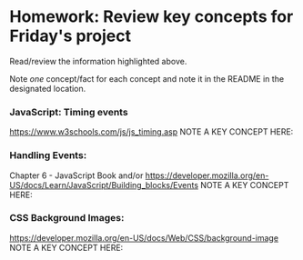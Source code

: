 # Homework: Review key concepts for Friday's project

Read/review the information highlighted above.

Note *one* concept/fact for each concept and note it in the README in the designated location.

### JavaScript: Timing events
https://www.w3schools.com/js/js_timing.asp
NOTE A KEY CONCEPT HERE:


### Handling Events: 
Chapter 6 - JavaScript Book and/or https://developer.mozilla.org/en-US/docs/Learn/JavaScript/Building_blocks/Events
NOTE A KEY CONCEPT HERE:


### CSS Background Images: 
https://developer.mozilla.org/en-US/docs/Web/CSS/background-image
NOTE A KEY CONCEPT HERE:

